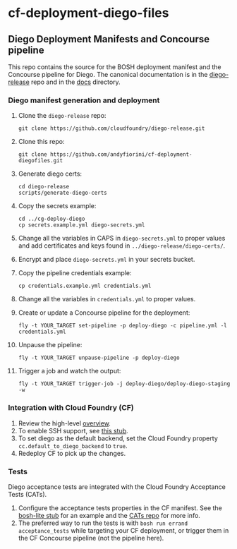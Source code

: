 # cf-deployment-diego-files
## Diego Deployment Manifests and Concourse pipeline

This repo contains the source for the BOSH deployment manifest and the Concourse pipeline for Diego.  The canonical documentation is in the [diego-release](https://github.com/cloudfoundry/diego-release) repo and in the [docs](https://github.com/cloudfoundry/diego-release/tree/develop/docs) directory.

### Diego manifest generation and deployment

1. Clone the `diego-release` repo:

    `git clone https://github.com/cloudfoundry/diego-release.git`

1. Clone this repo:

    `git clone https://github.com/andyfiorini/cf-deployment-diegofiles.git`

1. Generate diego certs:

    ```
    cd diego-release
    scripts/generate-diego-certs
    ```

1. Copy the secrets example:

    ```
    cd ../cg-deploy-diego
    cp secrets.example.yml diego-secrets.yml
    ```

1. Change all the variables in CAPS in `diego-secrets.yml` to proper values and add certificates and keys found in `../diego-release/diego-certs/`.
1. Encrypt and place `diego-secrets.yml` in your secrets bucket.
1. Copy the pipeline credentials example:

     `cp credentials.example.yml credentials.yml`

1. Change all the variables in `credentials.yml` to proper values.
1. Create or update a Concourse pipeline for the deployment:

    `fly -t YOUR_TARGET set-pipeline -p deploy-diego -c pipeline.yml -l credentials.yml`

1. Unpause the pipeline:

    `fly -t YOUR_TARGET unpause-pipeline -p deploy-diego`

1. Trigger a job and watch the output:

    `fly -t YOUR_TARGET trigger-job -j deploy-diego/deploy-diego-staging -w`

### Integration with Cloud Foundry (CF)

1. Review the high-level [overview](https://github.com/cloudfoundry/diego-release/blob/master/docs/deploy-alongside-existing-cf.md).
1. To enable SSH support, see [this stub](https://github.com/cloudfoundry/diego-release/blob/master/stubs-for-cf-release/enable_diego_ssh_in_cf.yml).
1. To set diego as the default backend, set the Cloud Foundry property `cc.default_to_diego_backend` to `true`.
1. Redeploy CF to pick up the changes.


### Tests

Diego acceptance tests are integrated with the Cloud Foundry Acceptance Tests (CATs).

1. Configure the acceptance tests properties in the CF manifest.  See the [bosh-lite stub](https://github.com/cloudfoundry/cf-release/blob/master/templates/cf-infrastructure-bosh-lite.yml#L652-L660) for an example and the [CATs repo](https://github.com/cloudfoundry/cf-acceptance-tests) for more info.
1. The preferred way to run the tests is with `bosh run errand acceptance_tests` while targeting your CF deployment, or trigger them in the CF Concourse pipeline (not the pipeline here).

